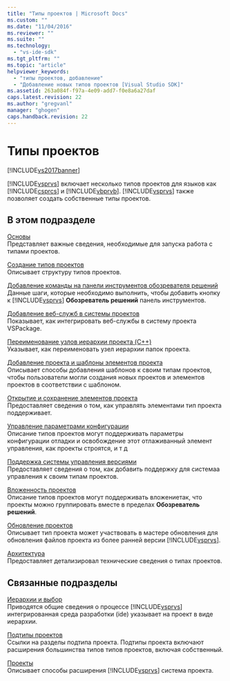 ```yaml
---
title: "Типы проектов | Microsoft Docs"
ms.custom: ""
ms.date: "11/04/2016"
ms.reviewer: ""
ms.suite: ""
ms.technology: 
  - "vs-ide-sdk"
ms.tgt_pltfrm: ""
ms.topic: "article"
helpviewer_keywords: 
  - "типы проектов, добавление"
  - "Добавление новых типов проектов [Visual Studio SDK]"
ms.assetid: 263a084f-f97a-4e09-add7-f0e8a6a27daf
caps.latest.revision: 22
ms.author: "gregvanl"
manager: "ghogen"
caps.handback.revision: 22
---
```

# Типы проектов
[!INCLUDE[vs2017banner](../../code-quality/includes/vs2017banner.md)]

[!INCLUDE[vsprvs](../../code-quality/includes/vsprvs_md.md)] включает несколько типов проектов для языков как  [!INCLUDE[csprcs](../../data-tools/includes/csprcs_md.md)] и [!INCLUDE[vbprvb](../../code-quality/includes/vbprvb_md.md)].  [!INCLUDE[vsprvs](../../code-quality/includes/vsprvs_md.md)] также позволяет создать собственные типы проектов.  
  
## В этом подразделе  
 [Основы](../../extensibility/internals/project-type-essentials.md)  
 Представляет важные сведения, необходимые для запуска работа с типами проектов.  
  
 [Создание типов проектов](../../extensibility/internals/creating-project-types.md)  
 Описывает структуру типов проектов.  
  
 [Добавление команды на панели инструментов обозревателя решений](../../extensibility/adding-a-command-to-the-solution-explorer-toolbar.md)  
 Данные шаги, которые необходимо выполнить, чтобы добавить кнопку к [!INCLUDE[vsprvs](../../code-quality/includes/vsprvs_md.md)] **Обозреватель решений** панель инструментов.  
  
 [Добавление веб\-служб в системы проектов](../../misc/adding-web-services-to-project-systems.md)  
 Показывает, как интегрировать веб\-службы в систему проекта VSPackage.  
  
 [Переименование узлов иерархии проекта \(C\+\+\)](../../misc/renaming-project-hierarchy-nodes-cpp.md)  
 Указывает, как переименовать узел иерархии папок проекта.  
  
 [Добавление проекта и шаблоны элементов проекта](../../extensibility/internals/adding-project-and-project-item-templates.md)  
 Описывает способы добавления шаблонов к своим типам проектов, чтобы пользователи могли создания новых проектов и элементов проектов в соответствии с шаблоном.  
  
 [Открытие и сохранение элементов проекта](../../extensibility/internals/opening-and-saving-project-items.md)  
 Предоставляет сведения о том, как управлять элементами тип проекта поддерживает.  
  
 [Управление параметрами конфигурации](../../extensibility/internals/managing-configuration-options.md)  
 Описание типов проектов могут поддерживать параметры конфигурации отладки и освобождение этот отлаживанный элемент управления, как проекты строятся, и т д  
  
 [Поддержка системы управления версиями](../../extensibility/internals/supporting-source-control.md)  
 Предоставляет сведения о том, как добавить поддержку для системаа управления к своим типам проектов.  
  
 [Вложенность проектов](../../extensibility/internals/nesting-projects.md)  
 Описание типов проектов могут поддерживать вложениетак, что проекты можно группировать вместе в пределах **Обозреватель решений**.  
  
 [Обновление проектов](../../extensibility/internals/upgrading-projects.md)  
 Описывает тип проекта может участвовать в мастере обновления для обновления файлов проекта из более ранней версии [!INCLUDE[vsprvs](../../code-quality/includes/vsprvs_md.md)].  
  
 [Архитектура](../../extensibility/internals/project-types-architecture.md)  
 Предоставляет детализировал технические сведения о типах проектов.  
  
## Связанные подразделы  
 [Иерархии и выбор](../../extensibility/internals/hierarchies-and-selection.md)  
 Приводятся общие сведения о процессе [!INCLUDE[vsprvs](../../code-quality/includes/vsprvs_md.md)] интегрированная среда разработки \(ide\) указывает на проект в виде иерархии.  
  
 [Подтипы проектов](../../extensibility/internals/project-subtypes.md)  
 Ссылки на разделы подтипа проекта.  Подтипы проекта включают расширения большинства типов типов проектов, включая собственный.  
  
 [Проекты](../../extensibility/internals/projects.md)  
 Описывает способы расширения [!INCLUDE[vsprvs](../../code-quality/includes/vsprvs_md.md)] система проекта.
